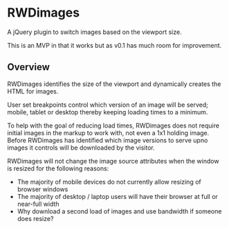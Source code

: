 RWDimages
=========

A jQuery plugin to switch images based on the viewport size.

This is an MVP in that it works but as v0.1 has much room for improvement.

<h2>Overview</h2>

RWDimages identifies the size of the viewport and dynamically creates the HTML for images.

User set breakpoints control which version of an image will be served; mobile, tablet or desktop thereby keeping
loading times to a minimum.

To help with the goal of reducing load times, RWDimages does not require initial images in the markup to work with,
not even a 1x1 holding image. Before RWDimages has identified which image versions to serve upno images it controls 
will be downloaded by the visitor.

RWDimages will not change the image source attributes when the window is resized for the following reasons:

- The majority of mobile devices do not currently allow resizing of browser windows
- The majority of desktop / laptop users will have their browser at full or near-full width
- Why download a second load of images and use bandwidth if someone does resize?
